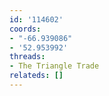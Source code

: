```yaml
---
id: '114602'
coords:
- "-66.939086"
- '52.953992'
threads:
- The Triangle Trade
relateds: []
---
```

